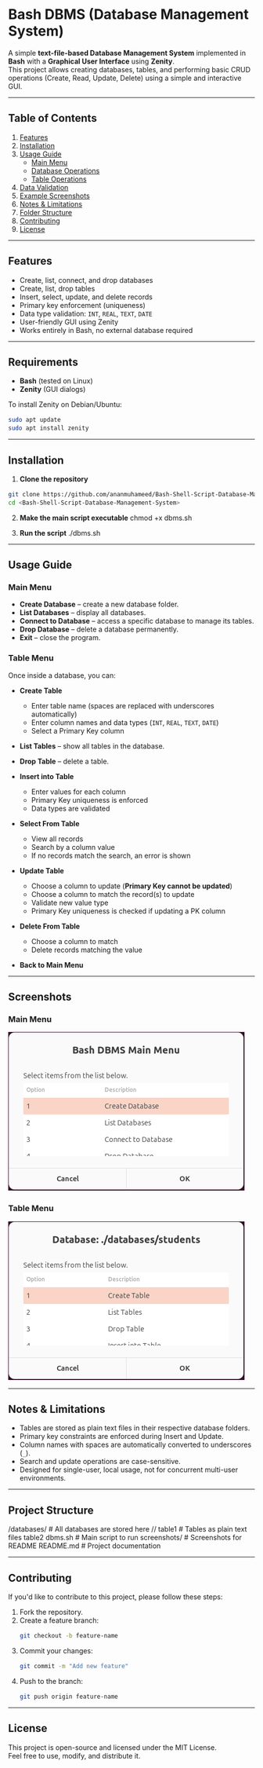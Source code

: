 # **Bash DBMS (Database Management System)**

A simple **text-file-based Database Management System** implemented in **Bash** with a **Graphical User Interface** using **Zenity**.  
This project allows creating databases, tables, and performing basic CRUD operations (Create, Read, Update, Delete) using a simple and interactive GUI.

---

## **Table of Contents**
1. [Features](#features)  
2. [Installation](#installation)  
3. [Usage Guide](#usage-guide)  
    - [Main Menu](#main-menu)  
    - [Database Operations](#database-operations)  
    - [Table Operations](#table-operations)  
4. [Data Validation](#data-validation)  
5. [Example Screenshots](#example-screenshots)  
6. [Notes & Limitations](#notes--limitations)  
7. [Folder Structure](#folder-structure)  
8. [Contributing](#contributing)  
9. [License](#license)  

---

## **Features**
- Create, list, connect, and drop databases  
- Create, list, drop tables  
- Insert, select, update, and delete records  
- Primary key enforcement (uniqueness)  
- Data type validation: `INT`, `REAL`, `TEXT`, `DATE`  
- User-friendly GUI using Zenity  
- Works entirely in Bash, no external database required  

---
## Requirements

- **Bash** (tested on Linux)
- **Zenity** (GUI dialogs)
  
To install Zenity on Debian/Ubuntu:

```bash
sudo apt update
sudo apt install zenity
```

---

## **Installation**
1. **Clone the repository**

```bash
git clone https://github.com/ananmuhameed/Bash-Shell-Script-Database-Management-System.git
cd <Bash-Shell-Script-Database-Management-System>
```
2. **Make the main script executable**
chmod +x dbms.sh

2. **Run the script**
./dbms.sh

---

## Usage Guide

### Main Menu

- **Create Database** – create a new database folder.  
- **List Databases** – display all databases.  
- **Connect to Database** – access a specific database to manage its tables.  
- **Drop Database** – delete a database permanently.  
- **Exit** – close the program.  

### Table Menu

Once inside a database, you can:

- **Create Table**  
  - Enter table name (spaces are replaced with underscores automatically)  
  - Enter column names and data types (`INT`, `REAL`, `TEXT`, `DATE`)  
  - Select a Primary Key column  

- **List Tables** – show all tables in the database.  

- **Drop Table** – delete a table.  

- **Insert into Table**  
  - Enter values for each column  
  - Primary Key uniqueness is enforced  
  - Data types are validated  

- **Select From Table**  
  - View all records  
  - Search by a column value  
  - If no records match the search, an error is shown  

- **Update Table**  
  - Choose a column to update (**Primary Key cannot be updated**)  
  - Choose a column to match the record(s) to update  
  - Validate new value type  
  - Primary Key uniqueness is checked if updating a PK column  

- **Delete From Table**  
  - Choose a column to match  
  - Delete records matching the value  

- **Back to Main Menu**

---

## Screenshots

### Main Menu
![Main Menu](./screenshots/main_menu.png)

### Table Menu
![Table Menu](./screenshots/table_menu.png)

---

## Notes & Limitations

- Tables are stored as plain text files in their respective database folders.  
- Primary key constraints are enforced during Insert and Update.  
- Column names with spaces are automatically converted to underscores (`_`).  
- Search and update operations are case-sensitive.  
- Designed for single-user, local usage, not for concurrent multi-user environments.

---

## Project Structure

/databases/        # All databases are stored here
    /<database>/
        table1     # Tables as plain text files
        table2
dbms.sh            # Main script to run
screenshots/       # Screenshots for README
README.md          # Project documentation

---

## Contributing

If you'd like to contribute to this project, please follow these steps:

1. Fork the repository.
2. Create a feature branch:
   ```bash
   git checkout -b feature-name
3. Commit your changes:
   ```bash
   git commit -m "Add new feature"
   ```
4. Push to the branch:
   ```bash
   git push origin feature-name
   ```
---

## License

This project is open-source and licensed under the MIT License.  
Feel free to use, modify, and distribute it.


